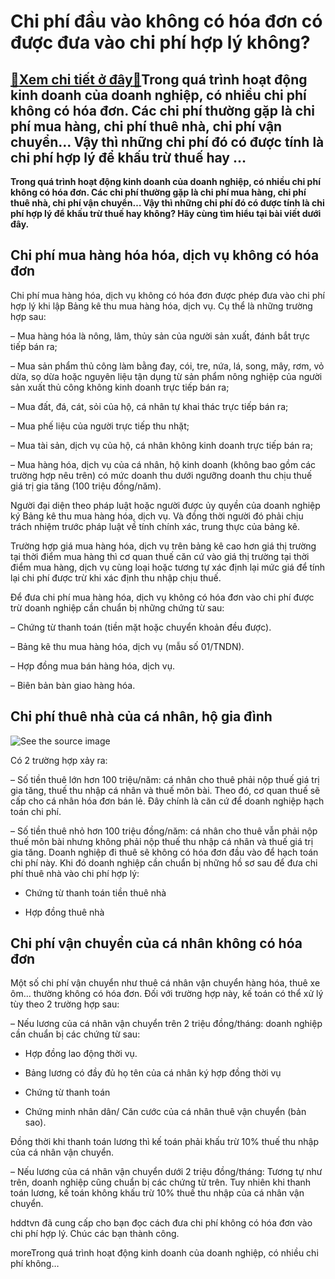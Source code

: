 Chi phí đầu vào không có hóa đơn có được đưa vào chi phí hợp lý không?
======================================================================

[:gift:Xem chi tiết ở đây:gift:](https://hddtvn.com/chi-phi-dau-vao-khong-co-hoa-don-co-duoc-dua-vao-chi-phi-hop-ly-khong/)Trong quá trình hoạt động kinh doanh của doanh nghiệp, có nhiều chi phí không có hóa đơn. Các chi phí thường gặp là chi phí mua hàng, chi phí thuê nhà, chi phí vận chuyển… Vậy thì những chi phí đó có được tính là chi phí hợp lý để khấu trừ thuế hay …
----------------------------------------------------------------------------------------------------------------------------------------------------------------------------------------------------------------------------------------------------------

**Trong quá trình hoạt động kinh doanh của doanh nghiệp, có nhiều chi phí không có hóa đơn. Các chi phí thường gặp là chi phí mua hàng, chi phí thuê nhà, chi phí vận chuyển… Vậy thì những chi phí đó có được tính là chi phí hợp lý để khấu trừ thuế hay không? Hãy cùng tìm hiểu tại bài viết dưới đây.**



Chi phí mua hàng hóa hóa, dịch vụ không có hóa đơn
--------------------------------------------------


Chi phí mua hàng hóa, dịch vụ không có hóa đơn được phép đưa vào chi phí hợp lý khi lập Bảng kê thu mua hàng hóa, dịch vụ. Cụ thể là những trường hợp sau:


– Mua hàng hóa là nông, lâm, thủy sản của người sản xuất, đánh bắt trực tiếp bán ra;


– Mua sản phẩm thủ công làm bằng đay, cói, tre, nứa, lá, song, mây, rơm, vỏ dừa, sọ dừa hoặc nguyên liệu tận dụng từ sản phẩm nông nghiệp của người sản xuất thủ công không kinh doanh trực tiếp bán ra;


– Mua đất, đá, cát, sỏi của hộ, cá nhân tự khai thác trực tiếp bán ra;


– Mua phế liệu của người trực tiếp thu nhặt;


– Mua tài sản, dịch vụ của hộ, cá nhân không kinh doanh trực tiếp bán ra;


– Mua hàng hóa, dịch vụ của cá nhân, hộ kinh doanh (không bao gồm các trường hợp nêu trên) có mức doanh thu dưới ngưỡng doanh thu chịu thuế giá trị gia tăng (100 triệu đồng/năm).


Người đại diện theo pháp luật hoặc người được ủy quyền của doanh nghiệp ký Bảng kê thu mua hàng hóa, dịch vụ. Và đồng thời người đó phải chịu trách nhiệm trước pháp luật về tính chính xác, trung thực của bảng kê.


Trường hợp giá mua hàng hóa, dịch vụ trên bảng kê cao hơn giá thị trường tại thời điểm mua hàng thì cơ quan thuế căn cứ vào giá thị trường tại thời điểm mua hàng, dịch vụ cùng loại hoặc tương tự xác định lại mức giá để tính lại chi phí được trừ khi xác định thu nhập chịu thuế.


Để đưa chi phí mua hàng hóa, dịch vụ không có hóa đơn vào chi phí được trừ doanh nghiệp cần chuẩn bị những chứng từ sau:


– Chứng từ thanh toán (tiền mặt hoặc chuyển khoản đều được).


– Bảng kê thu mua hàng hóa, dịch vụ (mẫu số 01/TNDN).


– Hợp đồng mua bán hàng hóa, dịch vụ.


– Biên bản bàn giao hàng hóa.


Chi phí thuê nhà của cá nhân, hộ gia đình
-----------------------------------------


![See the source image](https://hddtvn.com/wp-content/uploads/2021/01/q.jpg)


Có 2 trường hợp xảy ra:


– Số tiền thuê lớn hơn 100 triệu/năm: cá nhân cho thuê phải nộp thuế giá trị gia tăng, thuế thu nhập cá nhân và thuế môn bài. Theo đó, cơ quan thuế sẽ cấp cho cá nhân hóa đơn bán lẻ. Đây chính là căn cứ để doanh nghiệp hạch toán chi phí.


– Số tiền thuê nhỏ hơn 100 triệu đồng/năm: cá nhân cho thuê vẫn phải nộp thuế môn bài nhưng không phải nộp thuế thu nhập cá nhân và thuế giá trị gia tăng. Doanh nghiệp đi thuê sẽ không có hóa đơn đầu vào để hạch toán chi phí này. Khi đó doanh nghiệp cần chuẩn bị những hồ sơ sau để đưa chi phí thuê nhà vào chi phí hợp lý:


+ Chứng từ thanh toán tiền thuê nhà


+ Hợp đồng thuê nhà


Chi phí vận chuyển của cá nhân không có hóa đơn
-----------------------------------------------


Một số chi phí vận chuyển như thuê cá nhân vận chuyển hàng hóa, thuê xe ôm… thường không có hóa đơn. Đối với trường hợp này, kế toán có thể xử lý tùy theo 2 trường hợp sau:


– Nếu lương của cá nhân vận chuyển trên 2 triệu đồng/tháng: doanh nghiệp cần chuẩn bị các chứng từ sau:


+ Hợp đồng lao động thời vụ.


+ Bảng lương có đầy đủ họ tên của cá nhân ký hợp đồng thời vụ


+ Chứng từ thanh toán


+ Chứng minh nhân dân/ Căn cước của cá nhân thuê vận chuyển (bản sao).


Đồng thời khi thanh toán lương thì kế toán phải khấu trừ 10% thuế thu nhập của cá nhân vận chuyển.


– Nếu lương của cá nhân vận chuyển dưới 2 triệu đồng/tháng: Tương tự như trên, doanh nghiệp cũng chuẩn bị các chứng từ trên. Tuy nhiên khi thanh toán lương, kế toán không khấu trừ 10% thuế thu nhập của cá nhân vận chuyển.


hddtvn đã cung cấp cho bạn đọc cách đưa chi phí không có hóa đơn vào chi phí hợp lý. Chúc các bạn thành công.


moreTrong quá trình hoạt động kinh doanh của doanh nghiệp, có nhiều chi phí không…



